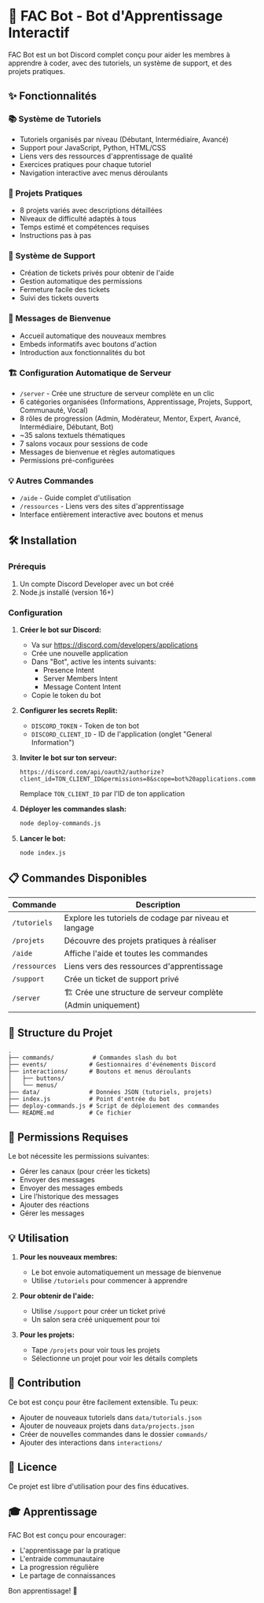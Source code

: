 # 🤖 FAC Bot - Bot d'Apprentissage Interactif

FAC Bot est un bot Discord complet conçu pour aider les membres à apprendre à coder, avec des tutoriels, un système de support, et des projets pratiques.

## ✨ Fonctionnalités

### 📚 Système de Tutoriels
- Tutoriels organisés par niveau (Débutant, Intermédiaire, Avancé)
- Support pour JavaScript, Python, HTML/CSS
- Liens vers des ressources d'apprentissage de qualité
- Exercices pratiques pour chaque tutoriel
- Navigation interactive avec menus déroulants

### 🚀 Projets Pratiques
- 8 projets variés avec descriptions détaillées
- Niveaux de difficulté adaptés à tous
- Temps estimé et compétences requises
- Instructions pas à pas

### 🎫 Système de Support
- Création de tickets privés pour obtenir de l'aide
- Gestion automatique des permissions
- Fermeture facile des tickets
- Suivi des tickets ouverts

### 🎉 Messages de Bienvenue
- Accueil automatique des nouveaux membres
- Embeds informatifs avec boutons d'action
- Introduction aux fonctionnalités du bot

### 🏗️ Configuration Automatique de Serveur
- `/server` - Crée une structure de serveur complète en un clic
- 6 catégories organisées (Informations, Apprentissage, Projets, Support, Communauté, Vocal)
- 8 rôles de progression (Admin, Modérateur, Mentor, Expert, Avancé, Intermédiaire, Débutant, Bot)
- ~35 salons textuels thématiques
- 7 salons vocaux pour sessions de code
- Messages de bienvenue et règles automatiques
- Permissions pré-configurées

### 💡 Autres Commandes
- `/aide` - Guide complet d'utilisation
- `/ressources` - Liens vers des sites d'apprentissage
- Interface entièrement interactive avec boutons et menus

## 🛠️ Installation

### Prérequis
1. Un compte Discord Developer avec un bot créé
2. Node.js installé (version 16+)

### Configuration

1. **Créer le bot sur Discord:**
   - Va sur https://discord.com/developers/applications
   - Crée une nouvelle application
   - Dans "Bot", active les intents suivants:
     - Presence Intent
     - Server Members Intent
     - Message Content Intent
   - Copie le token du bot

2. **Configurer les secrets Replit:**
   - `DISCORD_TOKEN` - Token de ton bot
   - `DISCORD_CLIENT_ID` - ID de l'application (onglet "General Information")

3. **Inviter le bot sur ton serveur:**
   ```
   https://discord.com/api/oauth2/authorize?client_id=TON_CLIENT_ID&permissions=8&scope=bot%20applications.commands
   ```
   Remplace `TON_CLIENT_ID` par l'ID de ton application

4. **Déployer les commandes slash:**
   ```bash
   node deploy-commands.js
   ```

5. **Lancer le bot:**
   ```bash
   node index.js
   ```

## 📋 Commandes Disponibles

| Commande | Description |
|----------|-------------|
| `/tutoriels` | Explore les tutoriels de codage par niveau et langage |
| `/projets` | Découvre des projets pratiques à réaliser |
| `/aide` | Affiche l'aide et toutes les commandes |
| `/ressources` | Liens vers des ressources d'apprentissage |
| `/support` | Crée un ticket de support privé |
| `/server` | 🏗️ Crée une structure de serveur complète (Admin uniquement) |

## 🎯 Structure du Projet

```
.
├── commands/           # Commandes slash du bot
├── events/            # Gestionnaires d'événements Discord
├── interactions/      # Boutons et menus déroulants
│   ├── buttons/
│   └── menus/
├── data/              # Données JSON (tutoriels, projets)
├── index.js           # Point d'entrée du bot
├── deploy-commands.js # Script de déploiement des commandes
└── README.md          # Ce fichier
```

## 🔧 Permissions Requises

Le bot nécessite les permissions suivantes:
- Gérer les canaux (pour créer les tickets)
- Envoyer des messages
- Envoyer des messages embeds
- Lire l'historique des messages
- Ajouter des réactions
- Gérer les messages

## 💡 Utilisation

1. **Pour les nouveaux membres:**
   - Le bot envoie automatiquement un message de bienvenue
   - Utilise `/tutoriels` pour commencer à apprendre

2. **Pour obtenir de l'aide:**
   - Utilise `/support` pour créer un ticket privé
   - Un salon sera créé uniquement pour toi

3. **Pour les projets:**
   - Tape `/projets` pour voir tous les projets
   - Sélectionne un projet pour voir les détails complets

## 🌟 Contribution

Ce bot est conçu pour être facilement extensible. Tu peux:
- Ajouter de nouveaux tutoriels dans `data/tutorials.json`
- Ajouter de nouveaux projets dans `data/projects.json`
- Créer de nouvelles commandes dans le dossier `commands/`
- Ajouter des interactions dans `interactions/`

## 📝 Licence

Ce projet est libre d'utilisation pour des fins éducatives.

## 🎓 Apprentissage

FAC Bot est conçu pour encourager:
- L'apprentissage par la pratique
- L'entraide communautaire
- La progression régulière
- Le partage de connaissances

Bon apprentissage! 🚀
